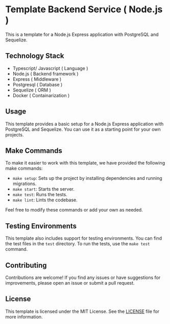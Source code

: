 ﻿# Template Backend Service ( Node.js )

This is a template for a Node.js Express application with PostgreSQL and Sequelize.

## Technology Stack
- Typescript/ Javascript ( Language )
- Node.js ( Backend framework )
- Express ( Middleware )
- Postgresql ( Database )
- Sequelize ( ORM )
- Docker ( Containarization )

## Usage

This template provides a basic setup for a Node.js Express application with PostgreSQL and Sequelize. You can use it as a starting point for your own projects.

## Make Commands

To make it easier to work with this template, we have provided the following make commands:

- `make setup`: Sets up the project by installing dependencies and running migrations.
- `make start`: Starts the server.
- `make test`: Runs the tests.
- `make lint`: Lints the codebase.

Feel free to modify these commands or add your own as needed.

## Testing Environments

This template also includes support for testing environments. You can find the test files in the `test` directory. To run the tests, use the `make test` command.

## Contributing

Contributions are welcome! If you find any issues or have suggestions for improvements, please open an issue or submit a pull request.

## License

This template is licensed under the MIT License. See the [LICENSE](LICENSE) file for more information.
